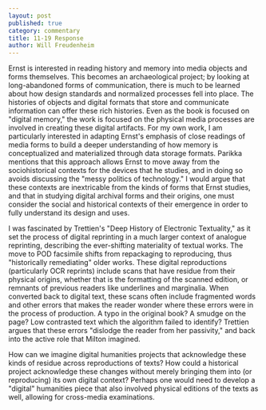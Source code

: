 ```yaml
---
layout: post
published: true
category: commentary
title: 11-19 Response
author: Will Freudenheim
---
```

Ernst is interested in reading history and memory into media objects and forms themselves. This becomes an archaeological project; by looking at long-abandoned forms of communication, there is much to be learned about how design standards and normalized processes fell into place. The histories of objects and digital formats that store and communicate information can offer these rich histories. Even as the book is focused on "digital memory," the work is focused on the physical media processes are involved in creating these digital artifacts. For my own work, I am particularly interested in adapting Ernst's emphasis of close readings of media forms to build a deeper understanding of how memory is conceptualized and materialized through data storage formats. Parikka mentions that this approach allows Ernst to move away from the sociohistorical contexts for the devices that he studies, and in doing so avoids discussing the "messy politics of technology." I would argue that these contexts are inextricable from the kinds of forms that Ernst studies, and that in studying digital archival forms and their origins, one must consider the social and historical contexts of their emergence in order to fully understand its design and uses.

I was fascinated by Trettien's "Deep History of Electronic Textuality," as it set the process of digital reprinting in a much larger context of analogue reprinting, describing the ever-shifting materiality of textual works. The move to POD facsimile shifts from repackaging to reproducing, thus "historically remediating" older works. These digital reproductions (particularly OCR reprints) include scans that have residue from their physical origins, whether that is the formatting of the scanned edition, or remnants of previous readers like underlines and marginalia. When converted back to digital text, these scans often include fragmented words and other errors that makes the reader wonder where these errors were in the process of production. A typo in the original book? A smudge on the page? Low contrasted text which the algorithm failed to identify? Trettien argues that these errors "dislodge the reader from her passivity," and back into the active role that Milton imagined.

How can we imagine digital humanities projects that acknowledge these kinds of residue across reproductions of texts? How could a historical project acknowledge these changes without merely bringing them into (or reproducing) its own digital context? Perhaps one would need to develop a "digital" humanities piece that also involved physical editions of the texts as well, allowing for cross-media examinations.